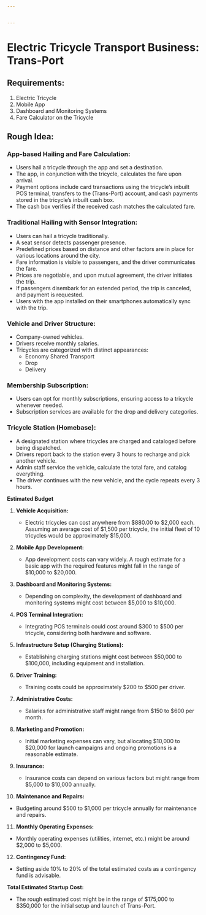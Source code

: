 ```yaml
---


---
```


<h1 id="electric-tricycle-transport-business-trans-port">Electric Tricycle Transport Business: Trans-Port</h1>
<h2 id="requirements">Requirements:</h2>
<ol>
<li>Electric Tricycle</li>
<li>Mobile App</li>
<li>Dashboard and Monitoring Systems</li>
<li>Fare Calculator on the Tricycle</li>
</ol>
<h2 id="rough-idea">Rough Idea:</h2>
<h3 id="app-based-hailing-and-fare-calculation">App-based Hailing and Fare Calculation:</h3>
<ul>
<li>Users hail a tricycle through the app and set a destination.</li>
<li>The app, in conjunction with the tricycle, calculates the fare upon arrival.</li>
<li>Payment options include card transactions using the tricycle’s inbuilt POS terminal, transfers to the (Trans-Port) account, and cash payments stored in the tricycle’s inbuilt cash box.</li>
<li>The cash box verifies if the received cash matches the calculated fare.</li>
</ul>
<h3 id="traditional-hailing-with-sensor-integration">Traditional Hailing with Sensor Integration:</h3>
<ul>
<li>Users can hail a tricycle traditionally.</li>
<li>A seat sensor detects passenger presence.</li>
<li>Predefined prices based on distance and other factors are in place for various locations around the city.</li>
<li>Fare information is visible to passengers, and the driver communicates the fare.</li>
<li>Prices are negotiable, and upon mutual agreement, the driver initiates the trip.</li>
<li>If passengers disembark for an extended period, the trip is canceled, and payment is requested.</li>
<li>Users with the app installed on their smartphones automatically sync with the trip.</li>
</ul>
<h3 id="vehicle-and-driver-structure">Vehicle and Driver Structure:</h3>
<ul>
<li>Company-owned vehicles.</li>
<li>Drivers receive monthly salaries.</li>
<li>Tricycles are categorized with distinct appearances:
<ul>
<li>Economy Shared Transport</li>
<li>Drop</li>
<li>Delivery</li>
</ul>
</li>
</ul>
<h3 id="membership-subscription">Membership Subscription:</h3>
<ul>
<li>Users can opt for monthly subscriptions, ensuring access to a tricycle whenever needed.</li>
<li>Subscription services are available for the drop and delivery categories.</li>
</ul>
<h3 id="tricycle-station-homebase">Tricycle Station (Homebase):</h3>
<ul>
<li>A designated station where tricycles are charged and cataloged before being dispatched.</li>
<li>Drivers report back to the station every 3 hours to recharge and pick another vehicle.</li>
<li>Admin staff service the vehicle, calculate the total fare, and catalog everything.</li>
<li>The driver continues with the new vehicle, and the cycle repeats every 3 hours.</li>
</ul>
<p><strong>Estimated Budget</strong></p>
<ol>
<li>
<p><strong>Vehicle Acquisition:</strong></p>
<ul>
<li>Electric tricycles can cost anywhere from $880.00 to $2,000 each. Assuming an average cost of $1,500 per tricycle, the initial fleet of 10 tricycles would be approximately $15,000.</li>
</ul>
</li>
<li>
<p><strong>Mobile App Development:</strong></p>
<ul>
<li>App development costs can vary widely. A rough estimate for a basic app with the required features might fall in the range of $10,000 to $20,000.</li>
</ul>
</li>
<li>
<p><strong>Dashboard and Monitoring Systems:</strong></p>
<ul>
<li>Depending on complexity, the development of dashboard and monitoring systems might cost between $5,000 to $10,000.</li>
</ul>
</li>
<li>
<p><strong>POS Terminal Integration:</strong></p>
<ul>
<li>Integrating POS terminals could cost around $300 to $500 per tricycle, considering both hardware and software.</li>
</ul>
</li>
<li>
<p><strong>Infrastructure Setup (Charging Stations):</strong></p>
<ul>
<li>Establishing charging stations might cost between $50,000 to $100,000, including equipment and installation.</li>
</ul>
</li>
<li>
<p><strong>Driver Training:</strong></p>
<ul>
<li>Training costs could be approximately $200 to $500 per driver.</li>
</ul>
</li>
<li>
<p><strong>Administrative Costs:</strong></p>
<ul>
<li>Salaries for administrative staff might range from $150 to $600 per month.</li>
</ul>
</li>
<li>
<p><strong>Marketing and Promotion:</strong></p>
<ul>
<li>Initial marketing expenses can vary, but allocating $10,000 to $20,000 for launch campaigns and ongoing promotions is a reasonable estimate.</li>
</ul>
</li>
<li>
<p><strong>Insurance:</strong></p>
<ul>
<li>Insurance costs can depend on various factors but might range from $5,000 to $10,000 annually.</li>
</ul>
</li>
<li>
<p><strong>Maintenance and Repairs:</strong></p>
</li>
</ol>
<ul>
<li>Budgeting around $500 to $1,000 per tricycle annually for maintenance and repairs.</li>
</ul>
<ol start="11">
<li><strong>Monthly Operating Expenses:</strong></li>
</ol>
<ul>
<li>Monthly operating expenses (utilities, internet, etc.) might be around $2,000 to $5,000.</li>
</ul>
<ol start="12">
<li><strong>Contingency Fund:</strong></li>
</ol>
<ul>
<li>Setting aside 10% to 20% of the total estimated costs as a contingency fund is advisable.</li>
</ul>
<p><strong>Total Estimated Startup Cost:</strong></p>
<ul>
<li>The rough estimated cost might be in the range of $175,000 to $350,000 for the initial setup and launch of Trans-Port.</li>
</ul>

